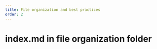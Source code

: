 ```yaml
---
title: File organization and best practices
order: 2
---
```


# index.md in file organization folder